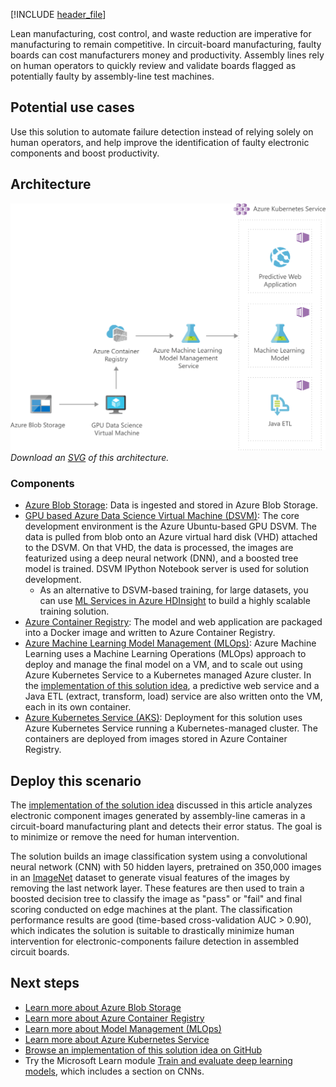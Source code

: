 [!INCLUDE [header_file](../../../includes/sol-idea-header.md)]

Lean manufacturing, cost control, and waste reduction are imperative for manufacturing to remain competitive. In circuit-board manufacturing, faulty boards can cost manufacturers money and productivity. Assembly lines rely on human operators to quickly review and validate boards flagged as potentially faulty by assembly-line test machines.

## Potential use cases

Use this solution to automate failure detection instead of relying solely on human operators, and help improve the identification of faulty electronic components and boost productivity.

## Architecture

![Architecture diagram: image classification with convolutional neural networks and Azure Machine Learning.](../media/image-classification-with-convolutional-neural-networks.png)
*Download an [SVG](../media/image-classification-with-convolutional-neural-networks.svg) of this architecture.*

### Components

* [Azure Blob Storage](/azure/storage/blobs/): Data is ingested and stored in Azure Blob Storage.
* [GPU based Azure Data Science Virtual Machine (DSVM)](/azure/machine-learning/data-science-virtual-machine/): The core development environment is the Azure Ubuntu-based GPU DSVM. The data is pulled from blob onto an Azure virtual hard disk (VHD) attached to the DSVM. On that VHD, the data is processed, the images are featurized using a deep neural network (DNN), and a boosted tree model is trained. DSVM IPython Notebook server is used for solution development.
  * As an alternative to DSVM-based training, for large datasets, you can use [ML Services in Azure HDInsight](/azure/hdinsight/r-server/r-server-overview) to build a highly scalable training solution.
* [Azure Container Registry](/azure/container-registry/): The model and web application are packaged into a Docker image and written to Azure Container Registry.
* [Azure Machine Learning Model Management (MLOps)](/azure/machine-learning/concept-model-management-and-deployment): Azure Machine Learning uses a Machine Learning Operations (MLOps) approach to deploy and manage the final model on a VM, and to scale out using Azure Kubernetes Service to a Kubernetes managed Azure cluster. In the [implementation of this solution idea](https://github.com/azure/mmlspark), a predictive web service and a Java ETL (extract, transform, load) service are also written onto the VM, each in its own container.
* [Azure Kubernetes Service (AKS)](https://azure.microsoft.com/services/kubernetes-service): Deployment for this solution uses Azure Kubernetes Service running a Kubernetes-managed cluster. The containers are deployed from images stored in Azure Container Registry.

## Deploy this scenario

The [implementation of the solution idea](https://github.com/azure/mmlspark) discussed in this article analyzes electronic component images generated by assembly-line cameras in a circuit-board manufacturing plant and detects their error status. The goal is to minimize or remove the need for human intervention.

The solution builds an image classification system using a convolutional neural network (CNN) with 50 hidden layers, pretrained on 350,000 images in an [ImageNet](https://www.image-net.org) dataset to generate visual features of the images by removing the last network layer. These features are then used to train a boosted decision tree to classify the image as "pass" or "fail" and final scoring conducted on edge machines at the plant. The classification performance results are good (time-based cross-validation AUC > 0.90), which indicates the solution is suitable to drastically minimize human intervention for electronic-components failure detection in assembled circuit boards.

## Next steps

* [Learn more about Azure Blob Storage](https://azure.microsoft.com/services/storage/blobs)
* [Learn more about Azure Container Registry](https://azure.microsoft.com/services/container-registry)
* [Learn more about Model Management (MLOps)](/azure/machine-learning/concept-model-management-and-deployment)
* [Learn more about Azure Kubernetes Service](https://azure.microsoft.com/services/kubernetes-service)
* [Browse an implementation of this solution idea on GitHub](https://github.com/azure/mmlspark)
* Try the Microsoft Learn module [Train and evaluate deep learning models](/learn/modules/train-evaluate-deep-learn-models/), which includes a section on CNNs.
